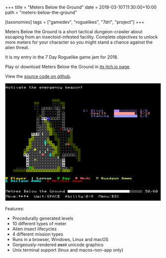 +++
title = "Meters Below the Ground"
date = 2018-03-10T11:30:00+10:00
path = "meters-below-the-ground"

[taxonomies]
tags = ["gamedev", "roguelikes", "7drl", "project"]
+++

Meters Below the Ground is a short tactical dungeon-crawler about escaping from
an insectoid-infested facility. Complete objectives to unlock more meters for
your character so you might stand a chance against the alien threat.

It is my entry in the 7 Day Roguelike game jam for 2018.

Play or download Meters Below the Ground in [its itch.io page](https://gridbugs.itch.io/meters-below-the-ground).

View the [source code on github](https://github.com/gridbugs/meters-below-the-ground).

![screenshot.png](screenshot.png)

<!-- more -->

Features:

 - Procedurally generated levels
 - 10 different types of meter
 - Alien insect lifecycles
 - 4 different mission types
 - Runs in a browser, Windows, Linux and macOS
 - Gorgeously-rendered ~~ascii~~ unicode graphics
 - Unix terminal support (linux and macos-non-app only)
